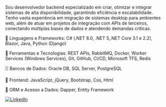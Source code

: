 <p align="left"> 
  Sou desenvolvedor backend especializado em criar, otimizar e integrar sistemas de alta disponibilidade, garantindo eficiência e escalabilidade. Tenho vasta experiência em migração de sistemas desktop para ambientes web, além de atuar em projetos de integração com APIs de terceiros, conectando múltiplas bases de dados e atendendo demandas críticas.
</p>

<p align="left">
  🦄 Linguagens e Frameworks: C# (.NET 8.0, .NET 5,.NET Core 3.1 e 2.2), Blazor, Java, Python (Django)
</p>

<p align="left">
  💼 Ferramentas e Tecnologias: REST APIs, RabbitMQ, Docker, Worker Services (Windows Services), Git, GitHub, CI/CD, Microsoft TFS, Redis
</p>

<p align="left">
  🗄️ Bancos de Dados: Oracle DB, SQL Server, PostgreSQL
</p>

<p align="left">
  🎨 Frontend: JavaScript, jQuery, Bootstrap, Css, Html
</p>

<p align="left">
  💾 ORM e Acesso a Dados: Dapper, Entity Framework
</p>

<p align="left">
  <a href="https://www.linkedin.com/in/wesleymfarias/" title="LinkedIn">
    <img src="https://img.shields.io/badge/-Linkedin-0e76a8?style=flat-square&logo=Linkedin&logoColor=white&link=https://www.linkedin.com/in/wesleymfarias/" alt="LinkedIn"/>
  </a>
</p>
